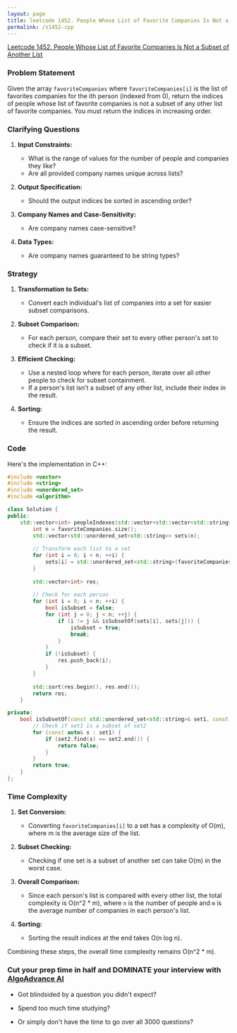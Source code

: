 ```yaml
---
layout: page
title: leetcode 1452. People Whose List of Favorite Companies Is Not a Subset of Another List
permalink: /s1452-cpp
---
```

[Leetcode 1452. People Whose List of Favorite Companies Is Not a Subset of Another List](https://algoadvance.github.io/algoadvance/l1452)
### Problem Statement

Given the array `favoriteCompanies` where `favoriteCompanies[i]` is the list of favorites companies for the ith person (indexed from 0), return the indices of people whose list of favorite companies is not a subset of any other list of favorite companies. You must return the indices in increasing order.

### Clarifying Questions

1. **Input Constraints:**
   - What is the range of values for the number of people and companies they like? 
   - Are all provided company names unique across lists?
   
2. **Output Specification:**
   - Should the output indices be sorted in ascending order?

3. **Company Names and Case-Sensitivity:**
   - Are company names case-sensitive? 

4. **Data Types:**
   - Are company names guaranteed to be string types?

### Strategy

1. **Transformation to Sets:**
   - Convert each individual's list of companies into a set for easier subset comparisons.

2. **Subset Comparison:**
   - For each person, compare their set to every other person's set to check if it is a subset.

3. **Efficient Checking:**
   - Use a nested loop where for each person, iterate over all other people to check for subset containment.
   - If a person's list isn’t a subset of any other list, include their index in the result.

4. **Sorting:**
   - Ensure the indices are sorted in ascending order before returning the result.

### Code

Here's the implementation in C++:

```cpp
#include <vector>
#include <string>
#include <unordered_set>
#include <algorithm>

class Solution {
public:
    std::vector<int> peopleIndexes(std::vector<std::vector<std::string>>& favoriteCompanies) {
        int n = favoriteCompanies.size();
        std::vector<std::unordered_set<std::string>> sets(n);
        
        // Transform each list to a set
        for (int i = 0; i < n; ++i) {
            sets[i] = std::unordered_set<std::string>(favoriteCompanies[i].begin(), favoriteCompanies[i].end());
        }
        
        std::vector<int> res;
        
        // Check for each person
        for (int i = 0; i < n; ++i) {
            bool isSubset = false;
            for (int j = 0; j < n; ++j) {
                if (i != j && isSubsetOf(sets[i], sets[j])) {
                    isSubset = true;
                    break;
                }
            }
            if (!isSubset) {
                res.push_back(i);
            }
        }
        
        std::sort(res.begin(), res.end());
        return res;
    }

private:
    bool isSubsetOf(const std::unordered_set<std::string>& set1, const std::unordered_set<std::string>& set2) {
        // Check if set1 is a subset of set2
        for (const auto& s : set1) {
            if (set2.find(s) == set2.end()) {
                return false;
            }
        }
        return true;
    }
};
```

### Time Complexity

1. **Set Conversion:**
   - Converting `favoriteCompanies[i]` to a set has a complexity of O(m), where m is the average size of the list.

2. **Subset Checking:**
   - Checking if one set is a subset of another set can take O(m) in the worst case.

3. **Overall Comparison:**
   - Since each person's list is compared with every other list, the total complexity is O(n^2 * m), where `n` is the number of people and `m` is the average number of companies in each person's list.

4. **Sorting:**
   - Sorting the result indices at the end takes O(n log n).

Combining these steps, the overall time complexity remains O(n^2 * m).


### Cut your prep time in half and DOMINATE your interview with [AlgoAdvance AI](https://algoAdvance.com)

- Got blindsided by a question you didn't expect?

- Spend too much time studying?

- Or simply don't have the time to go over all 3000 questions?

